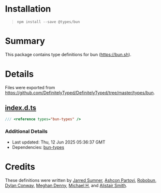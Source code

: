 # Installation
> `npm install --save @types/bun`

# Summary
This package contains type definitions for bun (https://bun.sh).

# Details
Files were exported from https://github.com/DefinitelyTyped/DefinitelyTyped/tree/master/types/bun.
## [index.d.ts](https://github.com/DefinitelyTyped/DefinitelyTyped/tree/master/types/bun/index.d.ts)
````ts
/// <reference types="bun-types" />

````

### Additional Details
 * Last updated: Thu, 12 Jun 2025 05:36:37 GMT
 * Dependencies: [bun-types](https://npmjs.com/package/bun-types)

# Credits
These definitions were written by [Jarred Sumner](https://github.com/Jarred-Sumner), [Ashcon Partovi](https://github.com/electroid), [Robobun](https://github.com/robobun), [Dylan Conway](https://github.com/dylan-conway), [Meghan Denny](https://github.com/nektro), [Michael H](https://github.com/RiskyMH), and [Alistair Smith](https://github.com/alii).
